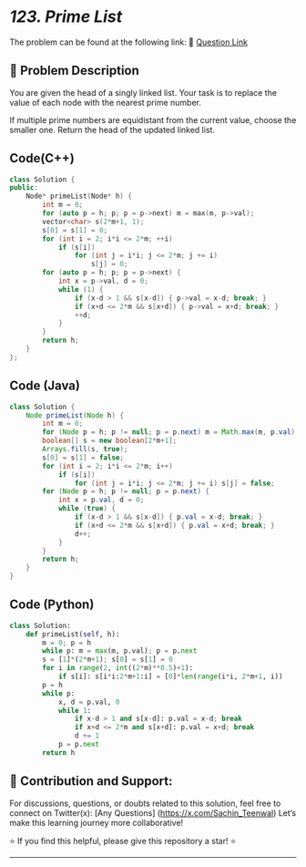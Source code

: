 # *123. Prime List*

The problem can be found at the following link: 🔗 [Question Link](https://www.geeksforgeeks.org/problems/prime-list--170646/1)

## **🧩 Problem Description**

You are given the head of a singly linked list. Your task is to replace the value of each node with the nearest prime number.

If multiple prime numbers are equidistant from the current value, choose the smaller one. Return the head of the updated linked list.


## Code(C++)
```cpp
class Solution {
public:
    Node* primeList(Node* h) {
        int m = 0;
        for (auto p = h; p; p = p->next) m = max(m, p->val);
        vector<char> s(2*m+1, 1);
        s[0] = s[1] = 0;
        for (int i = 2; i*i <= 2*m; ++i)
            if (s[i])
                for (int j = i*i; j <= 2*m; j += i)
                    s[j] = 0;
        for (auto p = h; p; p = p->next) {
            int x = p->val, d = 0;
            while (1) {
                if (x-d > 1 && s[x-d]) { p->val = x-d; break; }
                if (x+d <= 2*m && s[x+d]) { p->val = x+d; break; }
                ++d;
            }
        }
        return h;
    }
};
```

## Code (Java)

```java
class Solution {
    Node primeList(Node h) {
        int m = 0;
        for (Node p = h; p != null; p = p.next) m = Math.max(m, p.val);
        boolean[] s = new boolean[2*m+1];
        Arrays.fill(s, true);
        s[0] = s[1] = false;
        for (int i = 2; i*i <= 2*m; i++)
            if (s[i])
                for (int j = i*i; j <= 2*m; j += i) s[j] = false;
        for (Node p = h; p != null; p = p.next) {
            int x = p.val, d = 0;
            while (true) {
                if (x-d > 1 && s[x-d]) { p.val = x-d; break; }
                if (x+d <= 2*m && s[x+d]) { p.val = x+d; break; }
                d++;
            }
        }
        return h;
    }
}
```

## Code (Python)

```python
class Solution:
    def primeList(self, h):
        m = 0; p = h
        while p: m = max(m, p.val); p = p.next
        s = [1]*(2*m+1); s[0] = s[1] = 0
        for i in range(2, int((2*m)**0.5)+1):
            if s[i]: s[i*i:2*m+1:i] = [0]*len(range(i*i, 2*m+1, i))
        p = h
        while p:
            x, d = p.val, 0
            while 1:
                if x-d > 1 and s[x-d]: p.val = x-d; break
                if x+d <= 2*m and s[x+d]: p.val = x+d; break
                d += 1
            p = p.next
        return h
```



## 🎯 **Contribution and Support:**

For discussions, questions, or doubts related to this solution, feel free to connect on Twitter(x): [Any Questions] (https://x.com/Sachin_Teenwal) Let’s make this learning journey more collaborative!

⭐ If you find this helpful, please give this repository a star! ⭐

---
